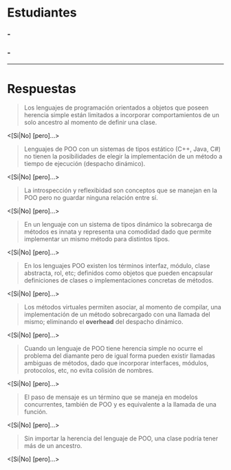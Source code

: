 # Estudiantes
### <carnet1> - <nombreEstudiante1>
### <carnet2> - <nombreEstudiante2>
[comment]: # "Si el grupo es de un solo integrante, elimine la linea anterior"
---
# Respuestas

> Los lenguajes de programación orientados a objetos que poseen herencia simple están limitados a incorporar comportamientos de un solo ancestro al momento de definir una clase.

<[Si|No] [pero]...>

> Lenguajes de POO con un sistemas de tipos estático (C++, Java, C\#) no tienen la posibilidades de elegir la implementación de un método a tiempo de ejecución (despacho dinámico).

<[Si|No] [pero]...>

> La introspección y reflexibidad son conceptos que se manejan en la POO pero no guardar ninguna relación entre sí.

<[Si|No] [pero]...>

> En un lenguaje con un sistema de tipos dinámico la sobrecarga de métodos es innata y representa una comodidad dado que permite implementar un mismo método para distintos tipos.

<[Si|No] [pero]...>

> En los lenguajes POO existen los términos interfaz, módulo, clase abstracta, rol, etc; definidos como objetos que pueden encapsular definiciones de clases o implementaciones concretas de métodos.

<[Si|No] [pero]...>

> Los métodos virtuales permiten asociar, al momento de compilar, una implementación de un método sobrecargado con una llamada del mismo; eliminando el **overhead** del despacho dinámico.

<[Si|No] [pero]...>

> Cuando un lenguaje de POO tiene herencia simple no ocurre el problema del diamante pero de igual forma pueden existir llamadas ambiguas de métodos, dado que incorporar interfaces, módulos, protocolos, etc, no evita colisión de nombres.

<[Si|No] [pero]...>

> El paso de mensaje es un término que se maneja en modelos concurrentes, también de POO y es equivalente a la llamada de una función.

<[Si|No] [pero]...>

> Sin importar la herencia del lenguaje de POO, una clase podría tener más de un ancestro.

<[Si|No] [pero]...>